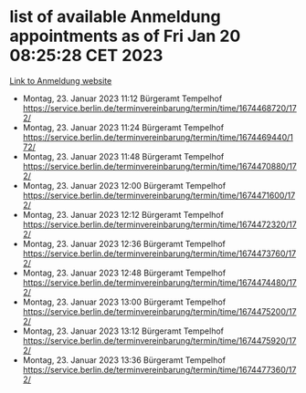 # list of available Anmeldung appointments as of Fri Jan 20 08:25:28 CET 2023
[Link to Anmeldung website](https://service.berlin.de/terminvereinbarung/termin/tag.php?termin=0&anliegen[]=120686&dienstleisterlist=122210,122217,327316,122219,327312,122227,327314,122231,327346,122243,327348,122252,329742,122260,329745,122262,329748,122254,329751,122271,327278,122273,327274,122277,327276,330436,122280,327294,122282,327290,122284,327292,327539,122291,327270,122285,327266,122286,327264,122296,327268,150230,329760,122301,327282,122297,327286,122294,327284,122312,329763,122314,329775,122304,327330,122311,327334,122309,327332,122281,327352,122279,329772,122276,327324,122274,327326,122267,329766,122246,327318,122251,327320,122257,327322,122208,327298,122226,327300,121362,121364&herkunft=http%3A%2F%2Fservice.berlin.de%2Fdienstleistung%2F120686%2F)
- Montag, 23. Januar 2023 11:12 Bürgeramt Tempelhof https://service.berlin.de/terminvereinbarung/termin/time/1674468720/172/
- Montag, 23. Januar 2023 11:24 Bürgeramt Tempelhof https://service.berlin.de/terminvereinbarung/termin/time/1674469440/172/
- Montag, 23. Januar 2023 11:48 Bürgeramt Tempelhof https://service.berlin.de/terminvereinbarung/termin/time/1674470880/172/
- Montag, 23. Januar 2023 12:00 Bürgeramt Tempelhof https://service.berlin.de/terminvereinbarung/termin/time/1674471600/172/
- Montag, 23. Januar 2023 12:12 Bürgeramt Tempelhof https://service.berlin.de/terminvereinbarung/termin/time/1674472320/172/
- Montag, 23. Januar 2023 12:36 Bürgeramt Tempelhof https://service.berlin.de/terminvereinbarung/termin/time/1674473760/172/
- Montag, 23. Januar 2023 12:48 Bürgeramt Tempelhof https://service.berlin.de/terminvereinbarung/termin/time/1674474480/172/
- Montag, 23. Januar 2023 13:00 Bürgeramt Tempelhof https://service.berlin.de/terminvereinbarung/termin/time/1674475200/172/
- Montag, 23. Januar 2023 13:12 Bürgeramt Tempelhof https://service.berlin.de/terminvereinbarung/termin/time/1674475920/172/
- Montag, 23. Januar 2023 13:36 Bürgeramt Tempelhof https://service.berlin.de/terminvereinbarung/termin/time/1674477360/172/
